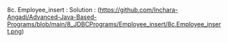 8c. Employee_insert :
    Solution : (https://github.com/Inchara-Angadi/Advanced-Java-Based-Programs/blob/main/8_JDBCPrograms/Employee_insert/8c.Employee_insert.png)
